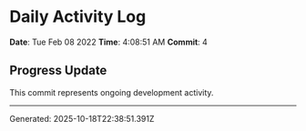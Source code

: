 # Daily Activity Log

**Date**: Tue Feb 08 2022
**Time**: 4:08:51 AM
**Commit**: 4

## Progress Update

This commit represents ongoing development activity.

---
Generated: 2025-10-18T22:38:51.391Z
